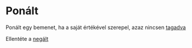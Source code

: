 # Ponált

Ponált egy bemenet, ha a saját értékével szerepel, azaz nincsen [tagadva](./negalt.md)

Ellentéte a [negált](./negalt.md)